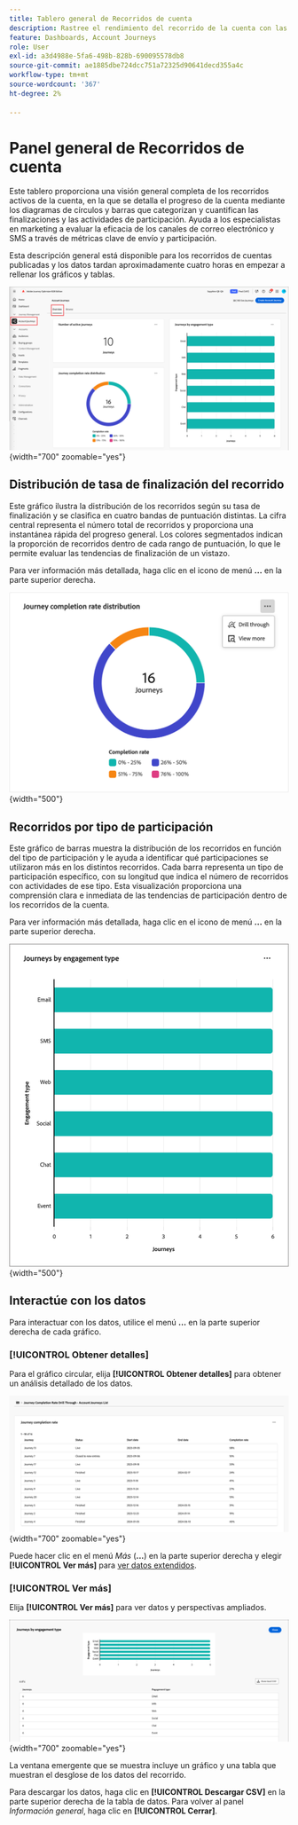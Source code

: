 ```yaml
---
title: Tablero general de Recorridos de cuenta
description: Rastree el rendimiento del recorrido de la cuenta con las tasas de finalización, las métricas de participación y los análisis de efectividad del canal en Journey Optimizer B2B edition.
feature: Dashboards, Account Journeys
role: User
exl-id: a3d4988e-5fa6-498b-828b-690095578db8
source-git-commit: ae1885dbe724dcc751a72325d90641decd355a4c
workflow-type: tm+mt
source-wordcount: '367'
ht-degree: 2%

---
```


# Panel general de Recorridos de cuenta

Este tablero proporciona una visión general completa de los recorridos activos de la cuenta, en la que se detalla el progreso de la cuenta mediante los diagramas de círculos y barras que categorizan y cuantifican las finalizaciones y las actividades de participación. Ayuda a los especialistas en marketing a evaluar la eficacia de los canales de correo electrónico y SMS a través de métricas clave de envío y participación.

Esta descripción general está disponible para los recorridos de cuentas publicadas y los datos tardan aproximadamente cuatro horas en empezar a rellenar los gráficos y tablas.

![descripción general del Recorrido](./assets/journey-overview.png){width="700" zoomable="yes"}

## Distribución de tasa de finalización del recorrido

Este gráfico ilustra la distribución de los recorridos según su tasa de finalización y se clasifica en cuatro bandas de puntuación distintas. La cifra central representa el número total de recorridos y proporciona una instantánea rápida del progreso general. Los colores segmentados indican la proporción de recorridos dentro de cada rango de puntuación, lo que le permite evaluar las tendencias de finalización de un vistazo.

Para ver información más detallada, haga clic en el icono de menú **...** en la parte superior derecha.

![distribución de tasa de finalización de Recorridos](./assets/journey-completion-rate-distribution.png){width="500"}

## Recorridos por tipo de participación

Este gráfico de barras muestra la distribución de los recorridos en función del tipo de participación y le ayuda a identificar qué participaciones se utilizaron más en los distintos recorridos. Cada barra representa un tipo de participación específico, con su longitud que indica el número de recorridos con actividades de ese tipo. Esta visualización proporciona una comprensión clara e inmediata de las tendencias de participación dentro de los recorridos de la cuenta.

Para ver información más detallada, haga clic en el icono de menú **...** en la parte superior derecha.

![distribución de tasa de finalización de Recorridos](./assets/journeys-by-engagement-type.png){width="500"}

## Interactúe con los datos

Para interactuar con los datos, utilice el menú **...** en la parte superior derecha de cada gráfico.

### [!UICONTROL Obtener detalles]

Para el gráfico circular, elija **[!UICONTROL Obtener detalles]** para obtener un análisis detallado de los datos.

![Obtener detalles para acceder a los datos del gráfico](./assets/journey-completion-rate-drill-through.png){width="700" zoomable="yes"}

Puede hacer clic en el menú _Más_ (**...**) en la parte superior derecha y elegir **[!UICONTROL Ver más]** para [ver datos extendidos](#view-more).

### [!UICONTROL Ver más]

Elija **[!UICONTROL Ver más]** para ver datos y perspectivas ampliados.

![Ver datos extendidos](./assets/journeys-by-engagement-view-more.png){width="700" zoomable="yes"}

La ventana emergente que se muestra incluye un gráfico y una tabla que muestran el desglose de los datos del recorrido.

Para descargar los datos, haga clic en **[!UICONTROL Descargar CSV]** en la parte superior derecha de la tabla de datos. Para volver al panel _Información general_, haga clic en **[!UICONTROL Cerrar]**.
